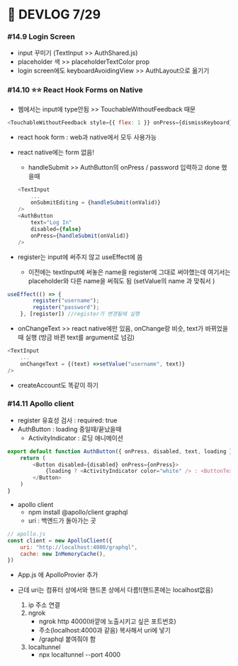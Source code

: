 # 🥝 DEVLOG 7/29



### #14.9 Login Screen

- input 꾸미기 (TextInput >> AuthShared.js)
- placeholder 색 >> placeholderTextColor prop
- login screen에도 keyboardAvoidingView >> AuthLayout으로 옮기기



### #14.10 ⭐⭐ React Hook Forms on Native

- 웹에서는 input에 type안됨 >> TouchableWithoutFeedback 때문

```js
<TouchableWithoutFeedback style={{ flex: 1 }} onPress={dismissKeyboard} disabled={Platform.OS === "web"}>
```

- react hook form : web과 native에서 모두 사용가능

- react native에는 form 없음!

  - handleSubmit >> AuthButton의 onPress / password 입력하고 done 했을때

  ```js
  <TextInput
      ...
      onSubmitEditing = {handleSubmit(onValid)}
  />
  <AuthButton
      text="Log In"
      disabled={false}
      onPress={handleSubmit(onValid)}
  />
  ```

  

- register는 input에 써주지 않고 useEffect에 씀
  - 이전에는 textInput에 써놓은 name을 register에 그대로 써야했는데 여기서는 placeholder와 다른 name을 써줘도 됨 (setValue의 name 과 맞춰서 )

```js
useEffect(() => {
        register("username");
        register("password");
    }, [register]) //register가 변경될때 실행
```



- onChangeText >> react native에만 있음, onChange랑 비슷, text가 바뀌었을때 실행 (방금 바뀐 text를 argument로 넘김)

```js
<TextInput
    ...
    onChangeText = {(text) =>setValue("username", text)}
/>
```



- createAccount도 똑같이 하기



### #14.11 Apollo client

- register 유효성 검사 : required: true
- AuthButton : loading 중일때/끝났을때
  - ActivityIndicator : 로딩 애니메이션

```js
export default function AuthButton({ onPress, disabled, text, loading }) {
    return (
        <Button disabled={disabled} onPress={onPress}>
            {loading ? <ActivityIndicator color="white" /> : <ButtonText>{text}</ButtonText>}
        </Button>
    )
}
```

- apollo client
  -  npm install @apollo/client graphql
  - uri : 백엔드가 돌아가는 곳 

```js
// apollo.js
const client = new ApolloClient({
    uri: "http://localhost:4000/graphql",
    cache: new InMemoryCache(),
})
```

- App.js 에 ApolloProvier 추가

- 근데 uri는 컴퓨터 상에서와 핸드폰 상에서 다름!(핸드폰에는 localhost없음)
  1. ip 주소 연결
  2. ngrok 
     - ngrok http 4000(바깥에 노출시키고 싶은 포트번호)
     - 주소(localhost:4000과 같음) 복사해서 uri에 넣기 
     - /graphql 붙여줘야 함
  3. localtunnel
     - npx localtunnel --port 4000

